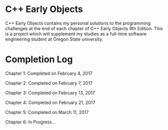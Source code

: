 # C++ Early Objects

C++ Early Objects contains my personal solutions to the programming challenges at the end of each chapter of C++ Early Objects 9th Edition.
This is a project which will supplement my studies as a full-time software engineering student at Oregon State university.

# Completion Log

Chapter 1: Completed on February 4, 2017

Chapter 2: Completed on February 7, 2017

Chapter 3: Completed on February 13, 2017

Chapter 4: Completed on February 21, 2017

Chapter 5: Completed on March 11, 2017

Chapter 6: In Progress...
